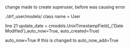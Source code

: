 change made to create superuser,
before was causing error

./drf_user/models/
class name = User

line 21
update_date = cmodels.UnixTimestampField(_('Date Modified'),auto_now=True, auto_created=True)

auto_now=True # this is changed to
auto_now_add=True

